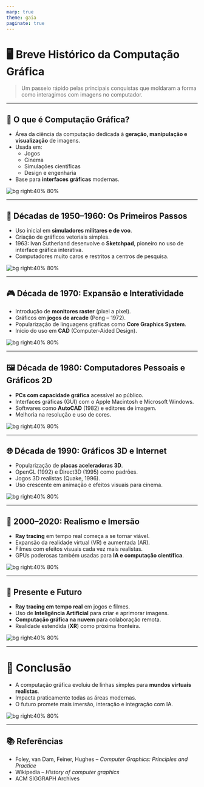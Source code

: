 ```yaml
---
marp: true
theme: gaia
paginate: true
---
```


<!-- slide -->
# 🖥️ Breve Histórico da Computação Gráfica

> Um passeio rápido pelas principais conquistas que moldaram a forma como interagimos com imagens no computador.

---

<!-- slide -->
## 📌 O que é Computação Gráfica?

- Área da ciência da computação dedicada à **geração, manipulação e visualização** de imagens.
- Usada em:
  - Jogos
  - Cinema
  - Simulações científicas
  - Design e engenharia
- Base para **interfaces gráficas** modernas.

![bg right:40% 80%](https://commons.wikimedia.org/wiki/File:Opengl-logo.svg)

---

<!-- slide -->
## 📜 Décadas de 1950–1960: Os Primeiros Passos

- Uso inicial em **simuladores militares e de voo**.
- Criação de gráficos vetoriais simples.
- 1963: Ivan Sutherland desenvolve o **Sketchpad**, pioneiro no uso de interface gráfica interativa.
- Computadores muito caros e restritos a centros de pesquisa.

![bg right:40% 80%](https://en.wikipedia.org/wiki/Sketchpad#/media/File:Sketchpad-Apple.jpg)

---

<!-- slide -->
## 🎮 Década de 1970: Expansão e Interatividade

- Introdução de **monitores raster** (pixel a pixel).
- Gráficos em **jogos de arcade** (Pong – 1972).
- Popularização de linguagens gráficas como **Core Graphics System**.
- Início do uso em **CAD** (Computer-Aided Design).

![bg right:40% 80%](https://commons.wikimedia.org/wiki/Category:Pong#/media/File:Signed_Pong_Cabinet.jpg)

---

<!-- slide -->
## 🖼️ Década de 1980: Computadores Pessoais e Gráficos 2D

- **PCs com capacidade gráfica** acessível ao público.
- Interfaces gráficas (GUI) com o Apple Macintosh e Microsoft Windows.
- Softwares como **AutoCAD** (1982) e editores de imagem.
- Melhoria na resolução e uso de cores.

![bg right:40% 80%](https://commons.wikimedia.org/wiki/Category:Macintosh_128K#/media/File:Macintosh_128k_transparency.png)

---

<!-- slide -->
## 🌐 Década de 1990: Gráficos 3D e Internet

- Popularização de **placas aceleradoras 3D**.
- OpenGL (1992) e Direct3D (1995) como padrões.
- Jogos 3D realistas (Quake, 1996).
- Uso crescente em animação e efeitos visuais para cinema.

![bg right:40% 80%](https://pt.wikipedia.org/wiki/Ficheiro:Quake_1_cover.png)

---

<!-- slide -->
## 🚀 2000–2020: Realismo e Imersão

- **Ray tracing** em tempo real começa a se tornar viável.
- Expansão da realidade virtual (VR) e aumentada (AR).
- Filmes com efeitos visuais cada vez mais realistas.
- GPUs poderosas também usadas para **IA e computação científica**.

![bg right:40% 80%](https://commons.wikimedia.org/wiki/File:Vive_pre.jpeg)

---

<!-- slide -->
## 🔮 Presente e Futuro

- **Ray tracing em tempo real** em jogos e filmes.
- Uso de **Inteligência Artificial** para criar e aprimorar imagens.
- **Computação gráfica na nuvem** para colaboração remota.
- Realidade estendida (**XR**) como próxima fronteira.

![bg right:40% 80%](https://i.pinimg.com/736x/3e/01/27/3e0127fa2292dccb7d8f64a563bfe6ca.jpg)

---

<!-- slide -->
# 🎯 Conclusão

- A computação gráfica evoluiu de linhas simples para **mundos virtuais realistas**.
- Impacta praticamente todas as áreas modernas.
- O futuro promete mais imersão, interação e integração com IA.

![bg right:40% 80%](https://upload.wikimedia.org/wikipedia/en/d/df/Unreal_engine_5_demo_screencap.jpg)

---

<!-- slide -->
## 📚 Referências

- Foley, van Dam, Feiner, Hughes – *Computer Graphics: Principles and Practice*
- Wikipedia – *History of computer graphics*
- ACM SIGGRAPH Archives
